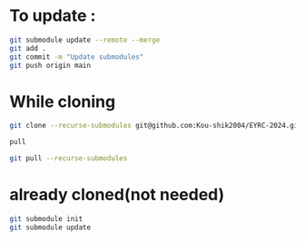 # To update :
```bash
git submodule update --remote --merge
git add .
git commit -m "Update submodules"
git push origin main
```
# While cloning
```bash 
git clone --recurse-submodules git@github.com:Kou-shik2004/EYRC-2024.git

pull

git pull --recurse-submodules
```
# already cloned(not needed)
```bash
git submodule init
git submodule update
```
